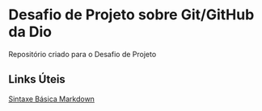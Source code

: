 # Desafio de Projeto sobre Git/GitHub da Dio
Repositório criado para o Desafio de Projeto

## Links Úteis
[Sintaxe Básica Markdown](https://www.markdownguide.org/basic-syntax/)
